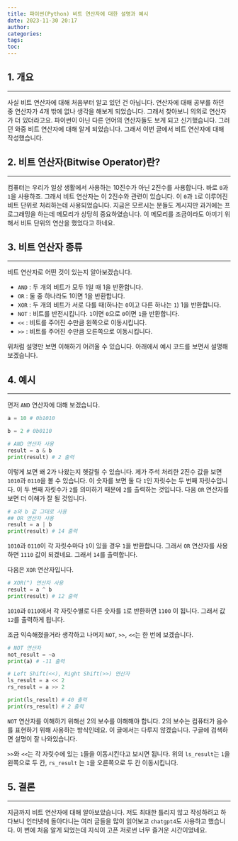 ```yaml
---
title: 파이썬(Python) 비트 연산자에 대한 설명과 예시
date: 2023-11-30 20:17
author: 
categories: 
tags: 
toc:
---
```


## 1. 개요
---
사실 비트 연산자에 대해 처음부터 알고 있던 건 아닙니다. 연산자에 대해 공부를 하던 중 연산자가 4개 밖에 없나 생각을 해보게 되었습니다.
그래서 찾아보니 의외로 연산자가 더 있더라고요. 파이썬이 아닌 다른 언어의 연산자들도 보게 되고 신기했습니다.
그러던 와중 비트 연산자에 대해 알게 되었습니다. 그래서 이번 글에서 비트 연산자에 대해 작성했습니다.



## 2. 비트 연산자(Bitwise Operator)란?
---
컴퓨터는 우리가 일상 생활에서 사용하는 10진수가 아닌 2진수를 사용합니다. 바로 `0`과 `1`을 사용하죠.
그래서 비트 연산자는 이 2진수와 관련이 있습니다. 이 `0`과 `1`로 이루어진 비트 단위로 처리하는데 사용되었습니다. 
지금은 모르시는 분들도 계시지만 과거에는 프로그래밍을 하는데 메모리가 상당히 중요하였습니다. 이 메모리를 조금이라도 아끼기 위해서 비트 단위의 연산을 했었다고 하네요.



## 3. 비트 연산자 종류
---
비트 연산자로 어떤 것이 있는지 알아보겠습니다.

- `AND` : 두 개의 비트가 모두 1일 때 1을 반환합니다.
- `OR` : 둘 중 하나라도 1이면 1을 반환합니다.
- `XOR` : 두 개의 비트가 서로 다를 때(하나는 `0`이고 다른 하나는 `1`) 1을 반환합니다.
- `NOT` : 비트를 반전시킵니다. `1`이면 `0`으로 `0`이면 `1`을 반환합니다.
- `<<` : 비트를 주어진 수만큼 왼쪽으로 이동시킵니다.
- `>>` : 비트를 주어진 수만큼 오른쪽으로 이동시킵니다.

위처럼 설명만 보면 이해하기 어려울 수 있습니다. 아래에서 예시 코드를 보면서 설명해보겠습니다.



## 4. 예시
---
먼저 `AND` 연산자에 대해 보겠습니다.

```python
a = 10 # 0b1010

b = 2 # 0b0110

# AND 연산자 사용
result = a & b
print(result) # 2 출력
```

이렇게 보면 왜 2가 나왔는지 헷갈릴 수 있습니다.
제가 주석 처리한 2진수 값을 보면 `1010`과 `0110`을 볼 수 있습니다. 이 숫자를 보면 둘 다 `1`인 자릿수는 두 번째 자릿수입니다.
이 두 번째 자릿수가 `2`를 의미하기 때문에 `2`를 출력하는 것입니다.
다음 `OR` 연산자를 보면 더 이해가 잘 될 것입니다.

```python
# a와 b 값 그대로 사용
## OR 연산자 사용
result = a | b
print(result) # 14 출력
```

`1010`과 `0110`이 각 자릿수마다 `1`이 있을 경우 `1`을 반환합니다. 그래서 `OR` 연산자를 사용하면 `1110` 값이 되겠네요. 그래서 `14`를 출력합니다.

다음은 `XOR` 연산자입니다.

```python
# XOR(^) 연산자 사용
result = a ^ b
print(result) # 12 출력
```

`1010`과 `0110`에서 각 자릿수별로 다른 숫자를 `1`로 반환하면 `1100` 이 됩니다.
그래서 값 `12`를 출력하게 됩니다.

조금 익숙해졌을거라 생각하고 나머지 `NOT`, `>>`, `<<`는 한 번에 보겠습니다.

```python
# NOT 연산자
not_result = ~a
print(a) # -11 출력

# Left Shift(<<), Right Shift(>>) 연산자
ls_result = a << 2
rs_result = a >> 2

print(ls_result) # 40 출력
print(rs_result) # 2 출력
```

`NOT` 연산자를 이해하기 위해선 2의 보수를 이해해야 합니다.
2의 보수는 컴퓨터가 음수를 표현하기 위해 사용하는 방식인데요. 이 글에서는 다루지 않겠습니다. 구글에 검색하면 설명이 잘 나와있습니다.

`>>`와 `<<`는 각 자릿수에 있는 `1`들을 이동시킨다고 보시면 됩니다. 위의 `ls_result`는 `1`을 왼쪽으로 두 칸, `rs_result` 는 `1`을 오른쪽으로 두 칸 이동시킵니다.



## 5. 결론
---
지금까지 비트 연산자에 대해 알아보았습니다. 저도 최대한 틀리지 않고 작성하려고 하다보니 인터넷에 돌아다니는 여러 글들을 많이 읽어보고 `chatgpt4`도 사용하고 했습니다.
이 번에 처음 알게 되었는데 지식이 고픈 저로썬 너무 즐거운 시간이었네요. 
